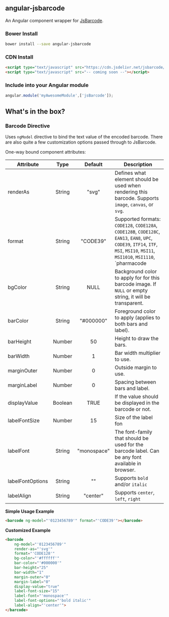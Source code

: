 ## angular-jsbarcode
An Angular component wrapper for [JsBarcode](https://github.com/lindell/JsBarcode).


### Bower Install
```bash
bower install --save angular-jsbarcode
```

### CDN Install
```html
<script type="text/javascript" src="https://cdn.jsdelivr.net/jsbarcode/3.5.1/JsBarcode.all.min.js"></script>
<script type="text/javascript" src="-- coming soon --"></script>
```

### Include into your Angular module
```js
angular.module('myAwesomeModule',['jsBarcode']);
```

## What's in the box?

### Barcode Directive

Uses `ngModel` directive to bind the text value of the encoded barcode. There are also quite a few customization options passed through to JsBarcode.

One-way bound component attributes:

Attribute        | Type    | Default     | Description
---------------- | :-----: | :---------: | -----------
renderAs         | String  | "svg"       | Defines what element should be used when rendering this barcode. Supports `image`, `canvas`, or `svg`.
format           | String  | "CODE39"    | Supported formats: `CODE128`, `CODE128A`, `CODE128B`, `CODE128C`, `EAN13`, `EAN8`, `UPC`, `CODE39`, `ITF14`, `ITF`, `MSI`, `MSI10`, `MSI11`, `MSI1010`, `MSI1110`, `pharmacode
bgColor          | String  | NULL        | Background color to apply for for this barcode image. If `NULL` or empty string, it will be transparent.
barColor         | String  | "#000000"   | Foreground color to apply (applies to both bars and label).
barHeight        | Number  | 50          | Height to draw the bars.
barWidth         | Number  | 1           | Bar width multiplier to use.
marginOuter      | Number  | 0           | Outside margin to use.
marginLabel      | Number  | 0           | Spacing between bars and label.
displayValue     | Boolean | TRUE        | If the value should be displayed in the barcode or not.
labelFontSize    | Number  | 15          | Size of the label fon
labelFont        | String  | "monospace" | The font-family that should be used for the barcode label. Can be any font available in browser.
labelFontOptions | String  | ""          | Supports `bold` and/or `italic`
labelAlign       | String  | "center"    | Supports `center`, `left`, `right`


**Simple Usage Example**
```html
<barcode ng-model="'0123456789'" format="'CODE39'"></barcode>
```

**Customized Example**
```html
<barcode
    ng-model="'0123456789'"
    render-as="'svg'"
    format="'CODE128'"
    bg-color="'#ffffff'"
    bar-color="'#000000'"
    bar-height="25"
    bar-width="1"
    margin-outer="0"
    margin-label="0"
    display-value="true"
    label-font-size="15"
    label-font="'monospace'"
    label-font-options="'bold italic'"
    label-align="'center'">
</barcode>
```
